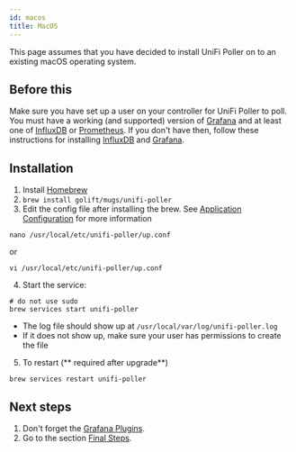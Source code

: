 ```yaml
---
id: macos
title: MacOS
---
```


This page assumes that you have decided to install UniFi Poller on to an existing macOS operating system.

## Before this

Make sure you have set up a user on your controller for UniFi Poller to poll. You must have
a working (and supported) version of [Grafana](../dependencies/grafana) and at
least one of [InfluxDB](../dependencies/influxDB) or [Prometheus](../dependencies/prometheus). If you don't have then, follow these instructions for installing [InfluxDB](../dependencies/influxdb) and [Grafana](../dependencies/grafana).

## Installation

1. Install [Homebrew](https://brew.sh/)
2. `brew install golift/mugs/unifi-poller`
3. Edit the config file after installing the brew. See [Application Configuration](../install/configuration) for more information
```
nano /usr/local/etc/unifi-poller/up.conf
```
or
```
vi /usr/local/etc/unifi-poller/up.conf
```
4. Start the service:
```
# do not use sudo
brew services start unifi-poller
```
  - The log file should show up at ``/usr/local/var/log/unifi-poller.log``
  - If it does not show up, make sure your user has permissions to create the file
5. To restart (** required after upgrade**)
```
brew services restart unifi-poller
```

## Next steps

1. Don't forget the [Grafana Plugins](../dependencies/grafana#plugins).
1. Go to the section [Final Steps](../install/finish).
